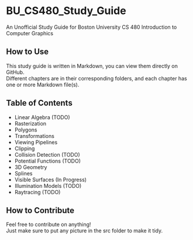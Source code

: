 # BU_CS480_Study_Guide
An Unofficial Study Guide for Boston University CS 480 Introduction to Computer Graphics

## How to Use
This study guide is written in Markdown, you can view them directly on GitHub.<br>
Different chapters are in their corresponding folders, and each chapter has one or more Markdown file(s).<br>

## Table of Contents
- Linear Algebra (TODO)
- Rasterization
- Polygons
- Transformations
- Viewing Pipelines
- Clipping
- Collision Detection (TODO)
- Potential Functions (TODO)
- 3D Geometry
- Splines
- Visible Surfaces (In Progress)
- Illumination Models (TODO)
- Raytracing (TODO)

## How to Contribute
Feel free to contribute on anything!<br>
Just make sure to put any picture in the src folder to make it tidy.<br>
